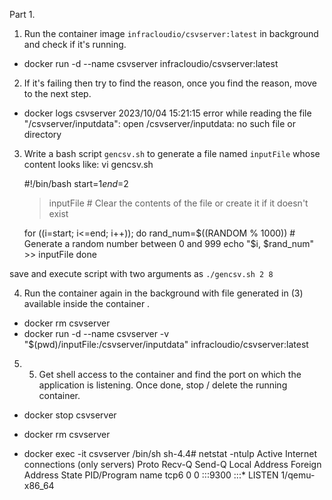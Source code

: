 Part 1.

1. Run the container image `infracloudio/csvserver:latest` in background and check if it's running.
 - docker run -d --name csvserver infracloudio/csvserver:latest

2. If it's failing then try to find the reason, once you find the reason, move to the next step.
 - docker logs csvserver
2023/10/04 15:21:15 error while reading the file "/csvserver/inputdata": open /csvserver/inputdata: no such file or directory

3. Write a bash script `gencsv.sh` to generate a file named `inputFile` whose content looks like:
vi gencsv.sh

    #!/bin/bash
    start=$1
    end=$2

    > inputFile  # Clear the contents of the file or create it if it doesn't exist

    for ((i=start; i<=end; i++)); do
        rand_num=$((RANDOM % 1000))  # Generate a random number between 0 and 999
        echo "$i, $rand_num" >> inputFile
    done

save and execute script with two arguments as `./gencsv.sh 2 8`    

4. Run the container again in the background with file generated in (3) available inside the container .

-   docker rm csvserver
-   docker run -d --name csvserver -v "$(pwd)/inputFile:/csvserver/inputdata" infracloudio/csvserver:latest

5. 5. Get shell access to the container and find the port on which the application is listening. Once done, stop / delete the running container.

- docker stop csvserver
- docker rm csvserver

- docker exec -it csvserver /bin/sh
sh-4.4# netstat -ntulp
Active Internet connections (only servers)
Proto Recv-Q Send-Q Local Address           Foreign Address         State       PID/Program name
tcp6       0      0 :::9300                 :::*                    LISTEN      1/qemu-x86_64

